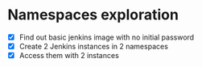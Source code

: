 # Namespaces exploration

- [x] Find out basic jenkins image with no initial password
- [x] Create 2 Jenkins instances in 2 namespaces
- [x] Access them with 2 instances